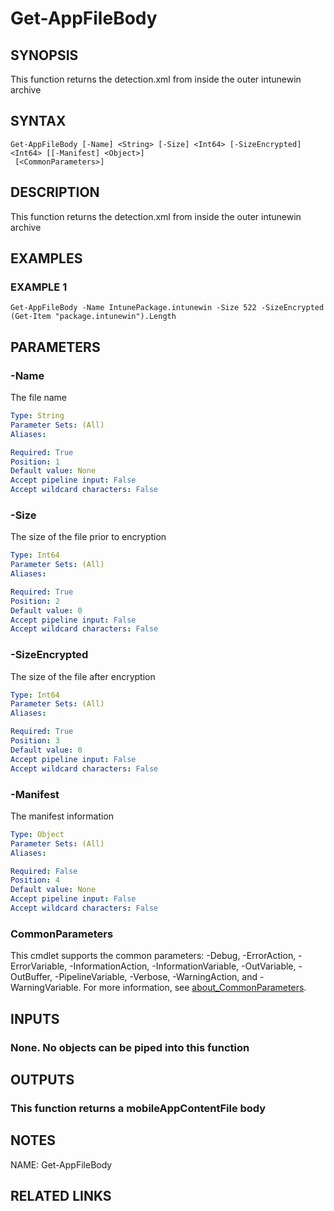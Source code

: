 # Get-AppFileBody

## SYNOPSIS
This function returns the detection.xml from inside the outer intunewin archive

## SYNTAX

```
Get-AppFileBody [-Name] <String> [-Size] <Int64> [-SizeEncrypted] <Int64> [[-Manifest] <Object>]
 [<CommonParameters>]
```

## DESCRIPTION
This function returns the detection.xml from inside the outer intunewin archive

## EXAMPLES

### EXAMPLE 1
```
Get-AppFileBody -Name IntunePackage.intunewin -Size 522 -SizeEncrypted (Get-Item "package.intunewin").Length
```

## PARAMETERS

### -Name
The file name

```yaml
Type: String
Parameter Sets: (All)
Aliases:

Required: True
Position: 1
Default value: None
Accept pipeline input: False
Accept wildcard characters: False
```

### -Size
The size of the file prior to encryption

```yaml
Type: Int64
Parameter Sets: (All)
Aliases:

Required: True
Position: 2
Default value: 0
Accept pipeline input: False
Accept wildcard characters: False
```

### -SizeEncrypted
The size of the file after encryption

```yaml
Type: Int64
Parameter Sets: (All)
Aliases:

Required: True
Position: 3
Default value: 0
Accept pipeline input: False
Accept wildcard characters: False
```

### -Manifest
The manifest information

```yaml
Type: Object
Parameter Sets: (All)
Aliases:

Required: False
Position: 4
Default value: None
Accept pipeline input: False
Accept wildcard characters: False
```

### CommonParameters
This cmdlet supports the common parameters: -Debug, -ErrorAction, -ErrorVariable, -InformationAction, -InformationVariable, -OutVariable, -OutBuffer, -PipelineVariable, -Verbose, -WarningAction, and -WarningVariable. For more information, see [about_CommonParameters](http://go.microsoft.com/fwlink/?LinkID=113216).

## INPUTS

### None. No objects can be piped into this function
## OUTPUTS

### This function returns a mobileAppContentFile body
## NOTES
NAME: Get-AppFileBody

## RELATED LINKS
